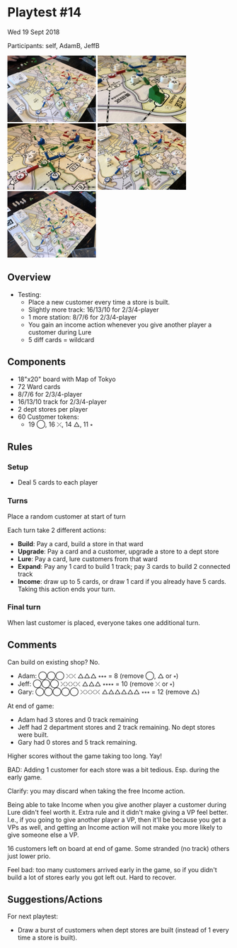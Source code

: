 # Playtest #14

Wed 19 Sept 2018

Participants: self, AdamB, JeffB

<img src="images/pt14/pt14-0709.jpg" height="150px"/> <img src="images/pt14/pt14-0710.jpg" height="150px"/> <img src="images/pt14/pt14-0711.jpg" height="150px"/> <img src="images/pt14/pt14-0712.jpg" height="150px"/> <img src="images/pt14/pt14-0713.jpg" height="150px"/>

## Overview

* Testing:
	* Place a new customer every time a store is built.
	* Slightly more track: 16/13/10 for 2/3/4-player
	* 1 more station: 8/7/6 for 2/3/4-player
	* You gain an income action whenever you give another player a customer during Lure
	* 5 diff cards = wildcard

## Components

* 18"x20" board with Map of Tokyo
* 72 Ward cards
* 8/7/6 for 2/3/4-player
* 16/13/10 track for 2/3/4-player
* 2 dept stores per player
* 60 Customer tokens:
	* 19 ◯, 16 ⤫, 14 △, 11 ⭒

## Rules

### Setup

* Deal 5 cards to each player

### Turns

Place a random customer at start of turn

Each turn take 2 different actions:

* **Build**: Pay a card, build a store in that ward
* **Upgrade**: Pay a card and a customer, upgrade a store to a dept store
* **Lure**: Pay a card, lure customers from that ward
* **Expand**: Pay any 1 card to build 1 track; pay 3 cards to build 2 connected track
* **Income**: draw up to 5 cards, or draw 1 card if you already have 5 cards. Taking this action ends your turn.

### Final turn

When last customer is placed, everyone takes one additional turn.

## Comments

Can build on existing shop? No.

* Adam: ◯◯◯ ⤫⤫ △△△ ⭒⭒⭒ = 8 (remove ◯, △ or ⭒)
* Jeff: ◯◯◯ ⤫⤫⤫⤫ △△△ ⭒⭒⭒⭒ = 10 (remove ⤫ or ⭒)
* Gary: ◯◯◯◯◯ ⤫⤫⤫⤫ △△△△△△ ⭒⭒⭒ = 12 (remove △)

At end of game:

* Adam had 3 stores and 0 track remaining
* Jeff had 2 department stores and 2 track remaining. No dept stores were built.
* Gary had 0 stores and 5 track remaining.

Higher scores without the game taking too long. Yay!

BAD: Adding 1 customer for each store was a bit tedious. Esp. during the early game.

Clarify: you may discard when taking the free Income action.

Being able to take Income when you give another player a customer during Lure didn't feel worth it. Extra rule and it didn't make giving a VP feel better. I.e., if you going to give another player a VP, then it'll be because you get a VPs as well, and getting an Income action will not make you more likely to give someone else a VP.

16 customers left on board at end of game. Some stranded (no track) others just lower prio.

Feel bad: too many customers arrived early in the game, so if you didn't build a lot of stores early you got left out. Hard to recover.

## Suggestions/Actions

For next playtest:

* Draw a burst of customers when dept stores are built (instead of 1 every time a store is built).

